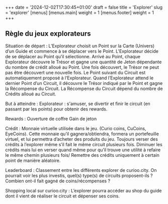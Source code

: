 +++
date = '2024-12-02T17:30:45+01:00'
draft = false
title = 'Explorer'
slug = 'explorer'
[menus]
  [menus.main]
    weight = 1
  [menus.footer]
    weight = 1
+++

## Règle du jeux explorateurs

Situation de départ :
L’Explorateur choisit un Point sur la Carte (Univers) d’un Guide et commence à se déplacer vers le Point.
L'Explorateur décide de se déplacer au Point qu’il sélectionne.
Arrivé au Point, chaque Explorateur découvre le Trésor et gagne une quantité de Jeton dépendante du nombre de crédit alloué au Point. Une fois découvert, le Trésor ne peut pas être découvert une nouvelle fois.
Le Point suivant du Circuit est automatiquement proposé à l’Explorateur.
Quand l’Explorateur attend le dernier Point d’un Circuit, il découvre le Trésor indiqué par le Point et gagne la Récompense du Circuit. La Récompense du Circuit dépend du nombre de Crédits alloué au Circuit.


But à atteindre : 
Explorateur : s'amuser, se divertir et finir le circuit (en passant par les points) pour obtenir des rewards.

Rewards : 
Ouverture de coffre
Gain de jeton




Crédit : Monnaie virtuelle utilisée dans le jeu. (Curio coins, CuCoins, EyeCoins).
Cette monnaie qu’il gagnera/obtiendra, formera un portefeuille virtuel, et lui permettra d’acheter des produits du jeu.
Toujours verser des crédits à l’explorer même s’il fait le même circuit plusieurs fois. Diminuer les crédits mais lui en verser quand même pour qu’il trouve une utilité à refaire le même chemin plusieurs fois/ Remettre des crédits uniquement à certain point de manière aléatoire. 

Leaderboard : 
Classement entre les différents explorer de curioo.city. On pourrait voir les plus investis, quel(s) type(s) de circuits proposent-ils ? Combien ont-il fait gagné de coins/récompenses ?

Shopping local sur curioo.city : 
L’explorer pourra accéder au shop du guide dont il vient de réaliser le circuit et dépenser ses coins.

